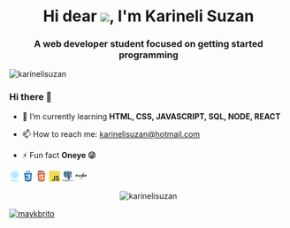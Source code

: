 <h1 align="center">Hi dear <img src="https://raw.githubusercontent.com/kaueMarques/kaueMarques/master/hi.gif" width="30px">, I'm Karineli Suzan</h1>
<h3 align="center">A web developer student focused on getting started programming</h3>
<p align="left"> <img src="https://komarev.com/ghpvc/?username=maykbrito" alt="karinelisuzan" /> </p>



### Hi there 👋

- 🌱 I’m currently learning **HTML, CSS, JAVASCRIPT, SQL, NODE, REACT**
 
- 📫 How to reach me: karinelisuzan@hotmail.com

- ⚡ Fun fact **Oneye 😜**

<p align="left">
<img src="https://raw.githubusercontent.com/devicons/devicon/master/icons/react/react-original-wordmark.svg" alt="react" width="20" height="20"/>
<img src="https://raw.githubusercontent.com/devicons/devicon/master/icons/css3/css3-plain-wordmark.svg" alt="css3"  width="20" height="20"/>
<img src="https://raw.githubusercontent.com/devicons/devicon/master/icons/html5/html5-original-wordmark.svg" alt="html5"  width="20" height="20"/>
<img src="https://raw.githubusercontent.com/devicons/devicon/master/icons/javascript/javascript-original.svg" alt="javascript" width="20" height="20"/>
<img src="https://raw.githubusercontent.com/devicons/devicon/master/icons/postgresql/postgresql-original-wordmark.svg" alt="postgresql" width="20" height="20"/>
<img src="https://raw.githubusercontent.com/devicons/devicon/master/icons/nodejs/nodejs-original-wordmark.svg" alt="nodejs" width="20" height="20"/></p><p align="center">
<img src="https://github-readme-stats.vercel.app/api?username=karinelisuzan&show_icons=true" alt="karinelisuzan"/> 
</p>

<p align="center">

<a href="https://karinelisuzan" target="blank"><img align="center" src="https://cdn.jsdelivr.net/npm/simple-icons@3.0.1/icons/instagram.svg" alt="maykbrito" height="20" width="20" /></a>
</p>


